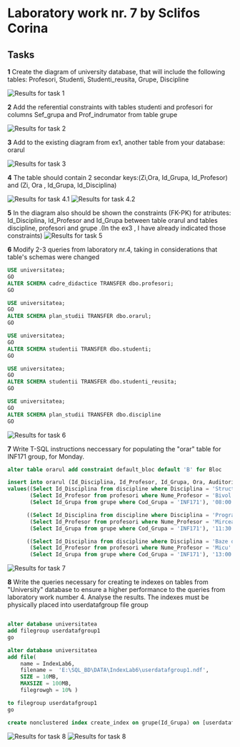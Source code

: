 # Laboratory work nr. 7 by Sclifos Corina

## Tasks
**1** Create the diagram of university database, that will include the following tables: Profesori, Studenti, Studenti_reusita, Grupe, Discipline 

![Results for task 1](images/lab7_1.JPG)

**2** Add the referential constraints with tables studenti and profesori for columns Sef_grupa and Prof_indrumator from table grupe

![Results for task 2](images/lab7_2.JPG)

**3** Add to the existing diagram from ex1, another table from your database: orarul 

![Results for task 3](images/lab7_3.JPG)

**4** The table should contain 2 secondar keys:(Zi,Ora, Id_Grupa, Id_Profesor) and (Zi, Ora , Id_Grupa, Id_Disciplina) 

![Results for task 4.1](images/lab7_4.1.JPG)
![Results for task 4.2](images/lab7_4.2.JPG)

**5** In the diagram also should be shown the constraints (FK-PK) for atributes: Id_Disciplina, Id_Profesor and Id_Grupa between table orarul and tables discipline, profesori and grupe .(In the ex3 , I have already indicated those constraints) 
![Results for task 5](images/lab7_3.JPG)

**6** Modify 2-3 queries from laboratory nr.4, taking in considerations that table's schemas were changed  

```sql
USE universitatea; 
GO 
ALTER SCHEMA cadre_didactice TRANSFER dbo.profesori; 
GO 

USE universitatea; 
GO 
ALTER SCHEMA plan_studii TRANSFER dbo.orarul; 
GO 

USE universitatea; 
GO 
ALTER SCHEMA studentii TRANSFER dbo.studenti; 
GO 

USE universitatea; 
GO 
ALTER SCHEMA studentii TRANSFER dbo.studenti_reusita; 
GO 

USE universitatea; 
GO 
ALTER SCHEMA plan_studii TRANSFER dbo.discipline
GO 
```
![Results for task 6](images/lab7_6.JPG)

**7** Write T-SQL instructions neccessary for populating the "orar" table for INF171 group, for Monday.
```sql
alter table orarul add constraint default_bloc default 'B' for Bloc

insert into orarul (Id_Disciplina, Id_Profesor, Id_Grupa, Ora, Auditoriu, Bloc, Zi)
values((Select Id_Disciplina from discipline where Disciplina = 'Structuri de date si algoritmi'),
	   (Select Id_Profesor from profesori where Nume_Profesor = 'Bivol' and Prenume_Profesor = 'Ion'), 
	   (Select Id_Grupa from grupe where Cod_Grupa = 'INF171'), '08:00', 502, 'B', 'Luni'),

	  ((Select Id_Disciplina from discipline where Disciplina = 'Programe aplicative'),
	   (Select Id_Profesor from profesori where Nume_Profesor = 'Mircea' and Prenume_Profesor = 'Sorin'), 
	   (Select Id_Grupa from grupe where Cod_Grupa = 'INF171'), '11:30', 502, 'B', 'Luni'),

      ((Select Id_Disciplina from discipline where Disciplina = 'Baze de date'),
	   (Select Id_Profesor from profesori where Nume_Profesor = 'Micu' and Prenume_Profesor = 'Elena'), 
	   (Select Id_Grupa from grupe where Cod_Grupa = 'INF171'), '13:00', 502, 'B', 'Luni')


```
![Results for task 7](images/lab6_7.JPG)

**8** Write the queries necessary for creating te indexes on tables from "University" database to ensure a higher performance to the queries from laboratory work number 4. Analyse the results.
The indexes must be physically placed into userdatafgroup file group 
```sql

alter database universitatea
add filegroup userdatafgroup1
go

alter database universitatea
add file(
	name = IndexLab6,
	filename =  'E:\SQL_BD\DATA\IndexLab6\userdatafgroup1.ndf',
	SIZE = 10MB,
	MAXSIZE = 100MB,
	filegrowgh = 10% )

to filegroup userdatafgroup1
go

create nonclustered index create_index on grupe(Id_Grupa) on [userdatafgroup1]
```
![Results for task 8](images/lab6_8.1plan1.JPG)
![Results for task 8](images/lab6_8.1plan2.JPG)
